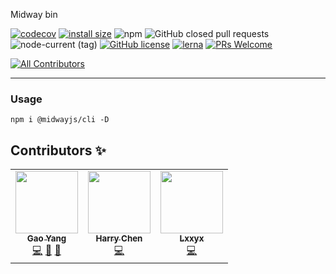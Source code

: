 Midway bin


[![codecov](https://codecov.io/gh/midwayjs/cli/branch/master/graph/badge.svg)](https://codecov.io/gh/midwayjs/cli)
[![install size](https://packagephobia.com/badge?p=@midwayjs/cli)](https://packagephobia.com/result?p=@midwayjs/cli)
![npm](https://img.shields.io/npm/dm/@midwayjs/cli)
![GitHub closed pull requests](https://img.shields.io/github/issues-pr-closed/midwayjs/cli)
![node-current (tag)](https://img.shields.io/node/v/@midwayjs/cli/latest)
[![GitHub license](https://img.shields.io/badge/license-MIT-blue.svg)](https://github.com/midwayjs/cli/blob/master/LICENSE)
[![lerna](https://img.shields.io/badge/maintained%20with-lerna-cc00ff.svg)](https://lernajs.io/)
[![PRs Welcome](https://img.shields.io/badge/PRs-welcome-brightgreen.svg)](https://github.com/midwayjs/cli/pulls)
<!-- ALL-CONTRIBUTORS-BADGE:START - Do not remove or modify this section -->
[![All Contributors](https://img.shields.io/badge/all_contributors-3-orange.svg?style=flat-square)](#contributors-)
<!-- ALL-CONTRIBUTORS-BADGE:END -->

---


### Usage
```
npm i @midwayjs/cli -D
```

## Contributors ✨

<!-- ALL-CONTRIBUTORS-LIST:START - Do not remove or modify this section -->
<!-- prettier-ignore-start -->
<!-- markdownlint-disable -->
<table>
  <tr>
    <td align="center"><a href="https://iam.gy/"><img src="https://avatars.githubusercontent.com/u/14832743?v=4?s=100" width="100px;" alt=""/><br /><sub><b>Gao Yang</b></sub></a><br /><a href="https://github.com/midwayjs/@midwayjs/cli/commits?author=echosoar" title="Code">💻</a> <a href="#design-echosoar" title="Design">🎨</a> <a href="https://github.com/midwayjs/@midwayjs/cli/commits?author=echosoar" title="Documentation">📖</a></td>
    <td align="center"><a href="https://github.com/czy88840616"><img src="https://avatars.githubusercontent.com/u/418820?v=4?s=100" width="100px;" alt=""/><br /><sub><b>Harry Chen</b></sub></a><br /><a href="https://github.com/midwayjs/@midwayjs/cli/commits?author=czy88840616" title="Code">💻</a></td>
    <td align="center"><a href="https://blog.lxxyx.cn/"><img src="https://avatars.githubusercontent.com/u/13161470?v=4?s=100" width="100px;" alt=""/><br /><sub><b>Lxxyx</b></sub></a><br /><a href="https://github.com/midwayjs/@midwayjs/cli/commits?author=Lxxyx" title="Code">💻</a></td>
  </tr>
</table>

<!-- markdownlint-restore -->
<!-- prettier-ignore-end -->

<!-- ALL-CONTRIBUTORS-LIST:END -->